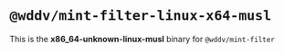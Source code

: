 # `@wddv/mint-filter-linux-x64-musl`

This is the **x86_64-unknown-linux-musl** binary for `@wddv/mint-filter`
